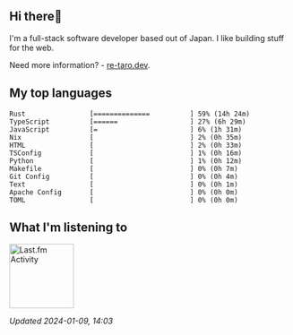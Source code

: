 <!-- deno-fmt-ignore-file -->
## Hi there👋

I'm a full-stack software developer based out of Japan. I like building stuff for the web.

Need more information? - [re-taro.dev](https://re-taro.dev).



## My top languages

```
Rust                [==============          ] 59% (14h 24m)
TypeScript          [======                  ] 27% (6h 29m)
JavaScript          [=                       ] 6% (1h 31m)
Nix                 [                        ] 2% (0h 35m)
HTML                [                        ] 2% (0h 33m)
TSConfig            [                        ] 1% (0h 16m)
Python              [                        ] 1% (0h 12m)
Makefile            [                        ] 0% (0h 7m)
Git Config          [                        ] 0% (0h 4m)
Text                [                        ] 0% (0h 1m)
Apache Config       [                        ] 0% (0h 0m)
TOML                [                        ] 0% (0h 0m)
```


## What I'm listening to


<a href="https://github.com/kiosion/toru">
  <picture>
    <source media="(prefers-color-scheme: dark)" srcset="https://toru.kio.dev/api/v1/re-taro?blur&border_width=0&border_radius=26&theme=nord">
    <source media="(prefers-color-scheme: light)" srcset="https://toru.kio.dev/api/v1/re-taro?blur&border_width=0&border_radius=26&theme=light">
    <img alt="Last.fm Activity" src="https://toru.kio.dev/api/v1/re-taro?blur&border_width=0&border_radius=26" height="115" />
  </picture>
</a>

<br />

_Updated 2024-01-09, 14:03_
